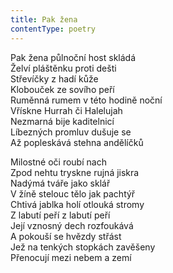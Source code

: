 ```yaml
---
title: Pak žena
contentType: poetry
---
```


<section>

Pak žena půlnoční host skládá  
Želví pláštěnku proti dešti  
Střevíčky z hadí kůže  
Klobouček ze sovího peří  
Ruměnná rumem v této hodině noční  
Vřískne Hurrah či Halelujah  
Nezmarná bije kaditelnicí  
Líbezných promluv dušuje se  
Až popleskává stehna andělíčků

Milostné oči roubí nach  
Zpod nehtu tryskne rujná jiskra  
Nadýmá tváře jako sklář  
V žíně stelouc tělo jak pachtýř  
Chtivá jablka holí otlouká stromy  
Z labutí peří z labutí peří  
Její vznosný dech rozfoukává  
A pokouší se hvězdy střást  
Jež na tenkých stopkách zavěšeny  
Přenocují mezi nebem a zemí

</section>

